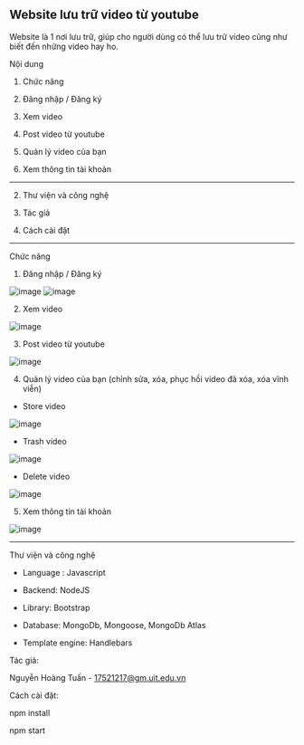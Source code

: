 Website lưu trữ video từ youtube
---
Website là 1 nơi lưu trữ, giúp cho người dùng có thể lưu trữ video cũng như biết đến những video hay ho.

Nội dung

1. Chức năng

  1. Đăng nhập / Đăng ký
  
  2. Xem video
  
  3. Post video từ youtube
  
  4. Quản lý video của bạn
  
  5. Xem thông tin tài khoản
  
---

2. Thư viện và công nghệ

3. Tác giả

4. Cách cài đặt

---

Chức năng
  
  1. Đăng nhập / Đăng ký

  ![image](https://user-images.githubusercontent.com/48887111/122668969-272e6500-d1e5-11eb-9099-9aa7b1134180.png) ![image](https://user-images.githubusercontent.com/48887111/122668975-331a2700-d1e5-11eb-81cc-57d2ce610a8d.png)

  2. Xem video
  
  ![image](https://user-images.githubusercontent.com/48887111/122668986-4b8a4180-d1e5-11eb-9983-2cb05ea93d9a.png)
  
  3. Post video từ youtube
  
  ![image](https://user-images.githubusercontent.com/48887111/122669044-9f952600-d1e5-11eb-93b9-591bdb381825.png)

  4. Quản lý video của bạn (chỉnh sửa, xóa, phục hồi video đã xóa, xóa vĩnh viễn)
  
  * Store video
  
  ![image](https://user-images.githubusercontent.com/48887111/122669117-04e91700-d1e6-11eb-9454-9bef82a7b1c6.png)
  
  * Trash video
  
  ![image](https://user-images.githubusercontent.com/48887111/122669139-20542200-d1e6-11eb-9b3e-176b7b7be654.png)
  
  * Delete video
  
  ![image](https://user-images.githubusercontent.com/48887111/122669148-2e09a780-d1e6-11eb-9acc-29112e5c034f.png)

  5. Xem thông tin tài khoản
  
  ![image](https://user-images.githubusercontent.com/48887111/122669063-c05d7b80-d1e5-11eb-98ef-3abd6af23806.png)

---

Thư viện và công nghệ
  
  * Language : Javascript
  
  * Backend: NodeJS
  
  * Library: Bootstrap
  
  * Database: MongoDb, Mongoose, MongoDb Atlas
  
  * Template engine: Handlebars

Tác giả:
  
  Nguyễn Hoàng Tuấn - 17521217@gm.uit.edu.vn
  
Cách cài đặt:
  
  npm install
  
  npm start

